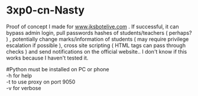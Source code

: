 # 3xp0-cn-Nasty
Proof of concept I made for www.jksbotelive.com . If successful, it can bypass admin login, pull passwords hashes of students/teachers ( perhaps? ) , potentially change marks/information of students ( may require privilege escalation if possible ), cross site scripting ( HTML tags can pass through checks ) and send notifications on the official website.. I don't know if this works because I haven't tested it.<br>

#Python must be installed on PC or phone<br>
-h for help<br>
-t to use proxy on port 9050<br>
-v for verbose<br>


